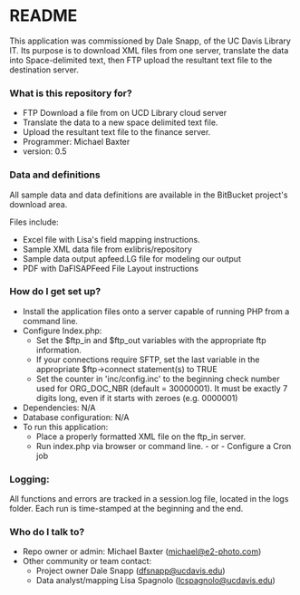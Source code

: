 # README #

This application was commissioned by Dale Snapp, of the UC Davis Library IT.  Its purpose is to download XML files from one server, translate the data into Space-delimited text, then FTP upload the resultant text file to the destination server.

### What is this repository for? ###

* FTP Download a file from on UCD Library cloud server
* Translate the data to a new space delimited text file.
* Upload the resultant text file to the finance server.
* Programmer: Michael Baxter
* version: 0.5

### Data and definitions ###

All sample data and data definitions are available in the BitBucket project's download area.

Files include:
* Excel file with Lisa's field mapping instructions.
* Sample XML data file from exlibris/repository
* Sample data output apfeed.LG file for modeling our output
* PDF with DaFISAPFeed File Layout instructions

### How do I get set up? ###

* Install the application files onto a server capable of running PHP from a command line.
* Configure Index.php:
    * Set the $ftp_in and $ftp_out variables with the appropriate ftp information.
    * If your connections require SFTP, set the last variable in the appropriate $ftp->connect statement(s) to TRUE
    * Set the counter in 'inc/config.inc' to the beginning check number used for ORG_DOC_NBR (default = 30000001). It must be exactly 7 digits long, even if it starts with zeroes (e.g. 0000001)
* Dependencies:  N/A
* Database configuration:  N/A
* To run this application: 
    * Place a properly formatted XML file on the ftp_in server.
    * Run index.php via browser or command line. - or - Configure a Cron job

### Logging: ###

All functions and errors are tracked in a session.log file, located in the logs folder.  Each run is time-stamped at the beginning and the end.

### Who do I talk to? ###

* Repo owner or admin:  Michael Baxter (michael@e2-photo.com)
* Other community or team contact: 
    * Project owner Dale Snapp (dfsnapp@ucdavis.edu)
    * Data analyst/mapping Lisa Spagnolo (lcspagnolo@ucdavis.edu)